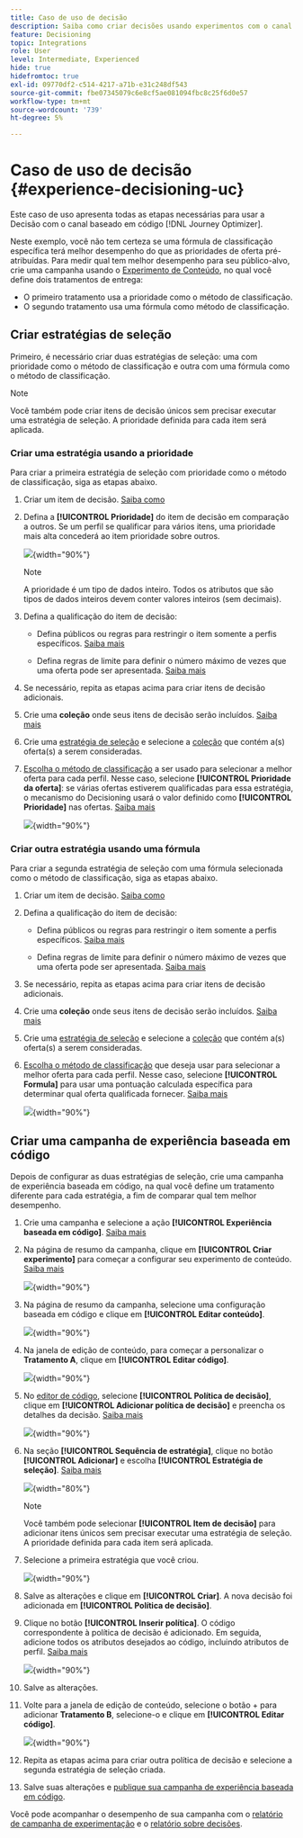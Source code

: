 ```yaml
---
title: Caso de uso de decisão
description: Saiba como criar decisões usando experimentos com o canal baseado em código
feature: Decisioning
topic: Integrations
role: User
level: Intermediate, Experienced
hide: true
hidefromtoc: true
exl-id: 09770df2-c514-4217-a71b-e31c248df543
source-git-commit: fbe07345079c6e8cf5ae081094fbc8c25f6d0e57
workflow-type: tm+mt
source-wordcount: '739'
ht-degree: 5%

---
```


# Caso de uso de decisão {#experience-decisioning-uc}

Este caso de uso apresenta todas as etapas necessárias para usar a Decisão com o canal baseado em código [!DNL Journey Optimizer].

Neste exemplo, você não tem certeza se uma fórmula de classificação específica terá melhor desempenho do que as prioridades de oferta pré-atribuídas. Para medir qual tem melhor desempenho para seu público-alvo, crie uma campanha usando o [Experimento de Conteúdo](../content-management/content-experiment.md), no qual você define dois tratamentos de entrega:

* O primeiro tratamento usa a prioridade como o método de classificação.
* O segundo tratamento usa uma fórmula como método de classificação.

## Criar estratégias de seleção

Primeiro, é necessário criar duas estratégias de seleção: uma com prioridade como o método de classificação e outra com uma fórmula como o método de classificação.

>[!NOTE]
>
>Você também pode criar itens de decisão únicos sem precisar executar uma estratégia de seleção. A prioridade definida para cada item será aplicada.

### Criar uma estratégia usando a prioridade

Para criar a primeira estratégia de seleção com prioridade como o método de classificação, siga as etapas abaixo.

1. Criar um item de decisão. [Saiba como](items.md)

1. Defina a **[!UICONTROL Prioridade]** do item de decisão em comparação a outros. Se um perfil se qualificar para vários itens, uma prioridade mais alta concederá ao item prioridade sobre outros.

   ![](assets/exd-uc-item-priority.png){width="90%"}

   >[!NOTE]
   >
   >A prioridade é um tipo de dados inteiro. Todos os atributos que são tipos de dados inteiros devem conter valores inteiros (sem decimais).

1. Defina a qualificação do item de decisão:

   * Defina públicos ou regras para restringir o item somente a perfis específicos. [Saiba mais](items.md#eligibility)

   * Defina regras de limite para definir o número máximo de vezes que uma oferta pode ser apresentada. [Saiba mais](items.md#capping)

1. Se necessário, repita as etapas acima para criar itens de decisão adicionais.

1. Crie uma **coleção** onde seus itens de decisão serão incluídos. [Saiba mais](collections.md)

1. Crie uma [estratégia de seleção](selection-strategies.md#create-selection-strategy) e selecione a [coleção](collections.md) que contém a(s) oferta(s) a serem consideradas.

1. [Escolha o método de classificação](#select-ranking-method) a ser usado para selecionar a melhor oferta para cada perfil. Nesse caso, selecione **[!UICONTROL Prioridade da oferta]**: se várias ofertas estiverem qualificadas para essa estratégia, o mecanismo do Decisioning usará o valor definido como **[!UICONTROL Prioridade]** nas ofertas. [Saiba mais](selection-strategies.md#offer-priority)

   ![](assets/exd-uc-strategy-priority.png){width="90%"}

### Criar outra estratégia usando uma fórmula

Para criar a segunda estratégia de seleção com uma fórmula selecionada como o método de classificação, siga as etapas abaixo.

1. Criar um item de decisão. [Saiba como](items.md)

   <!--Do you need to set the same **[!UICONTROL Priority]** as for the first decision item, or it won't be considered at all?-->

1. Defina a qualificação do item de decisão:

   * Defina públicos ou regras para restringir o item somente a perfis específicos. [Saiba mais](items.md#eligibility)

   * Defina regras de limite para definir o número máximo de vezes que uma oferta pode ser apresentada. [Saiba mais](items.md#capping)

1. Se necessário, repita as etapas acima para criar itens de decisão adicionais.

1. Crie uma **coleção** onde seus itens de decisão serão incluídos. [Saiba mais](collections.md)

1. Crie uma [estratégia de seleção](selection-strategies.md#create-selection-strategy) e selecione a [coleção](collections.md) que contém a(s) oferta(s) a serem consideradas.

1. [Escolha o método de classificação](#select-ranking-method) que deseja usar para selecionar a melhor oferta para cada perfil. Nesse caso, selecione **[!UICONTROL Formula]** para usar uma pontuação calculada específica para determinar qual oferta qualificada fornecer. [Saiba mais](selection-strategies.md#ranking-formula)

   ![](assets/exd-uc-strategy-formula.png){width="90%"}

## Criar uma campanha de experiência baseada em código

<!--To present the best dynamic offer and experience to your visitors on your website or mobile app, add a decision policy to a code-based campaign.

Define two delivery treatments each containing a different decision policy.-->

Depois de configurar as duas estratégias de seleção, crie uma campanha de experiência baseada em código, na qual você define um tratamento diferente para cada estratégia, a fim de comparar qual tem melhor desempenho.

1. Crie uma campanha e selecione a ação **[!UICONTROL Experiência baseada em código]**. [Saiba mais](../code-based/create-code-based.md)

1. Na página de resumo da campanha, clique em **[!UICONTROL Criar experimento]** para começar a configurar seu experimento de conteúdo. [Saiba mais](../content-management/content-experiment.md)

   ![](assets/exd-uc-create-experiment.png){width="90%"}

1. Na página de resumo da campanha, selecione uma configuração baseada em código e clique em **[!UICONTROL Editar conteúdo]**.

   ![](assets/exd-uc-edit-cbe-content.png){width="90%"}

1. Na janela de edição de conteúdo, para começar a personalizar o **Tratamento A**, clique em **[!UICONTROL Editar código]**.

   ![](assets/exd-uc-experiment-treatment-a.png){width="90%"}

1. No [editor de código](../code-based/create-code-based.md#edit-code), selecione **[!UICONTROL Política de decisão]**, clique em **[!UICONTROL Adicionar política de decisão]** e preencha os detalhes da decisão. [Saiba mais](create-decision.md#add)

   ![](assets/decision-code-based-create.png){width="90%"}

1. Na seção **[!UICONTROL Sequência de estratégia]**, clique no botão **[!UICONTROL Adicionar]** e escolha **[!UICONTROL Estratégia de seleção]**. [Saiba mais](create-decision.md#select)

   ![](assets/decision-code-based-strategy-sequence.png){width="80%"}

   >[!NOTE]
   >
   >Você também pode selecionar **[!UICONTROL Item de decisão]** para adicionar itens únicos sem precisar executar uma estratégia de seleção. A prioridade definida para cada item será aplicada.

1. Selecione a primeira estratégia que você criou.

   ![](assets/exd-uc-experiment-strategy-priority.png){width="90%"}

1. Salve as alterações e clique em **[!UICONTROL Criar]**. A nova decisão foi adicionada em **[!UICONTROL Política de decisão]**.

1. Clique no botão **[!UICONTROL Inserir política]**. O código correspondente à política de decisão é adicionado. Em seguida, adicione todos os atributos desejados ao código, incluindo atributos de perfil. [Saiba mais](create-decision.md#use-decision-policy)

   ![](assets/exd-uc-experiment-insert-policy.png){width="90%"}

1. Salve as alterações.

1. Volte para a janela de edição de conteúdo, selecione o botão + para adicionar **Tratamento B**, selecione-o e clique em **[!UICONTROL Editar código]**.

   ![](assets/exd-uc-experiment-treatment-b.png){width="90%"}

1. Repita as etapas acima para criar outra política de decisão e selecione a segunda estratégia de seleção criada. <!--Do you need to create exactly the same content to compare only the ranking method?-->

1. Salve suas alterações e [publique sua campanha de experiência baseada em código](../code-based/publish-code-based.md).

Você pode acompanhar o desempenho de sua campanha com o [relatório de campanha de experimentação](../reports/campaign-global-report-cja-experimentation.md) e o [relatório sobre decisões](cja-reporting.md). <!--TBC how to check which treatment performs best-->